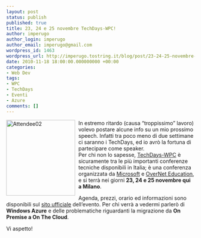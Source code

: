 ```yaml
---
layout: post
status: publish
published: true
title: 23, 24 e 25 novembre TechDays-WPC!
author: imperugo
author_login: imperugo
author_email: imperugo@gmail.com
wordpress_id: 1463
wordpress_url: http://imperugo.tostring.it/blog/post/23-24-25-novembre-techdayswpc/
date: 2010-11-18 18:00:00.000000000 +00:00
categories:
- Web Dev
tags:
- WPC
- TechDays
- Eventi
- Azure
comments: []
---
```

<p><a href="http://tostring.it/UserFiles/imperugo/Attendee02_2.png" rel="shadowbox"><img style="background-image: none; border-bottom: 0px; border-left: 0px; margin: 0px 9px 0px 0px; padding-left: 0px; padding-right: 0px; display: inline; float: left; border-top: 0px; border-right: 0px; padding-top: 0px" title="Attendee02" border="0" alt="Attendee02" align="left" src="http://tostring.it/UserFiles/imperugo/Attendee02_thumb.png" width="184" height="203" /></a>In estremo ritardo (causa “troppissimo” lavoro) volevo postare alcune info su un mio prossimo speech. Infatti tra poco meno di due settimane ci saranno i TechDays, ed io avrò la fortuna di partecipare come speaker.    <br />Per chi non lo sapesse, <a title="TechDays-WPC" href="http://www.techdays-wpc.it/" rel="nofollow" target="_blank">TechDays-WPC</a> è sicuramente tra le più importanti conferenze tecniche disponibili in Italia; è una conferenza organizzata da <a title="Microsoft" href="http://www.microsoft.it" rel="nofollow" target="_blank">Microsoft</a> e <a title="OverNet Education" href="http://www.overneteducation.it/" rel="nofollow" target="_blank">OverNet Education</a>, e si terrà nei giorni <strong>23, 24 e 25 novembre qui a Milano</strong>.</p>  <p>Agenda, prezzi, orario ed informazioni sono disponibili sul <a title="TechDays WPC" href="http://www.techdays-wpc.it/" rel="nofollow" target="_blank">sito ufficiale</a> dell’evento. Per chi verrà a vedermi parlerò di <strong>Windows Azure</strong> e delle problematiche riguardanti la migrazione da <strong>On Premise a On The Cloud</strong>.</p>  <p>Vi aspetto!</p>
